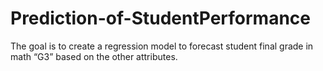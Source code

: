 # Prediction-of-StudentPerformance
The goal is to create a regression model to forecast student final grade in math “G3” based on the other attributes.
